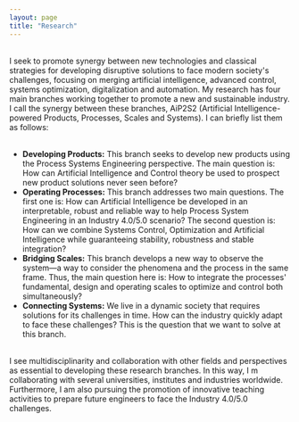 ```yaml
---
layout: page
title: "Research"
---
```


<br /> I seek to promote synergy between new technologies and classical strategies for developing disruptive solutions to face modern society's challenges, focusing on merging artificial intelligence, advanced control, systems optimization, digitalization and automation. My research has four main branches working together to promote a new and sustainable industry. I call the synergy between these branches, AiP2S2 (Artificial Intelligence-powered Products, Processes, Scales and Systems). I can briefly list them as follows:
<br /> 
<br />  
- **Developing Products:** This branch seeks to develop new products using the Process Systems Engineering perspective. The main question is: How can Artificial Intelligence and Control theory be used to prospect new product solutions never seen before?
- **Operating Processes:** This branch addresses two main questions. The first one is: How can Artificial Intelligence be developed in an interpretable, robust and reliable way to help Process System Engineering in an Industry 4.0/5.0 scenario? The second question is: How can we combine Systems Control, Optimization and Artificial Intelligence while guaranteeing stability, robustness and stable integration?
-  **Bridging Scales:** This branch develops a new way to observe the system—a way to consider the phenomena and the process in the same frame. Thus, the main question here is: How to integrate the processes' fundamental, design and operating scales to optimize and control both simultaneously?
- **Connecting Systems:** We live in a dynamic society that requires solutions for its challenges in time. How can the industry quickly adapt to face these challenges? This is the question that we want to solve at this branch.

<br />  I see multidisciplinarity and collaboration with other fields and perspectives as essential to developing these research branches. In this way, I m collaborating with several universities, institutes and industries worldwide. Furthermore, I am also pursuing the promotion of innovative teaching activities to prepare future engineers to face the Industry 4.0/5.0 challenges.

<!-- Add a picture here?. -->

